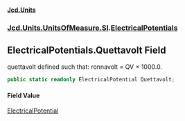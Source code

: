 #### [Jcd.Units](index 'index')
### [Jcd.Units.UnitsOfMeasure.SI](Jcd.Units.UnitsOfMeasure.SI 'Jcd.Units.UnitsOfMeasure.SI').[ElectricalPotentials](ElectricalPotentials 'Jcd.Units.UnitsOfMeasure.SI.ElectricalPotentials')

## ElectricalPotentials.Quettavolt Field

quettavolt defined such that: ronnavolt = QV × 1000.0.

```csharp
public static readonly ElectricalPotential Quettavolt;
```

#### Field Value
[ElectricalPotential](ElectricalPotential 'Jcd.Units.UnitTypes.ElectricalPotential')